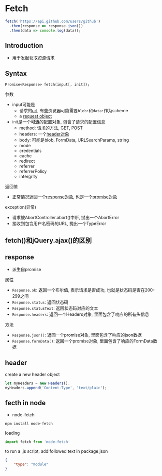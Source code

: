 # Fetch

```javascript
fetch('https://api.github.com/users/github')
  .then(response => response.json())
  .then(data => console.log(data));
```

## Introduction

- 用于发起获取资源请求

## Syntax

`Promise<Response> fetch(input[, init]);`

参数

- input可能是
  - 请求的[url](../Network/Http_URL_And_URI.md), 有些浏览器可能需要`blob:`和`data:`作为scheme
  - a [request object]()
- init是一个**可选**的配置对象, 包含了请求的配置信息
  - method: 请求的方法, GET, POST
  - headers: 一个[header对象](#header)
  - body: 可能是blob, FormData, URLSearchParams, string
  - mode
  - credentials
  - cache
  - redirect
  - referrer
  - referrerPolicy
  - intergrity

返回值

- 正常情况返回一个[response对象](#response-object), 也是一个[promise对象](JavaScript_Promise.md)

exception(异常)

- 请求被AbortController.abort()中断, 抛出一个AbortError
- 接收到包含用户名密码的URL, 抛出一个TypeError

## fetch()和jQuery.ajax()的区别


## response

- 派生自promise

属性

- `Response.ok`: 返回一个布尔值, 表示请求是否成功, 也就是状态码是否在200-299之间
- `Response.status`: 返回状态码
- `Response.statusText`: 返回状态码对应的文本
- `Response.headers`: 返回一个Headers对象, 里面包含了响应的所有头信息

方法

- `Response.json()`: 返回一个promise对象, 里面包含了响应的json数据
- `Response.formData()`: 返回一个promise对象, 里面包含了响应的FormData数据

## header

create a new header object

```js
let myHeaders = new Headers();
myHeaders.append('Content-Type', 'text/plain');
```

## fecth in node

- node-fetch

```bash
npm install node-fetch
```

loading

```js
import fetch from 'node-fetch'
```

to run a .js script, add followed text in package.json

```json
{
    "type": "module"
}
```
